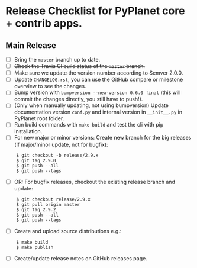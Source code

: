 # Release Checklist for PyPlanet core + contrib apps.

## Main Release

* [ ] Bring the ``master`` branch up to date.
* [ ] ~~Check the Travis CI build status of the ``master`` branch.~~
* [ ] ~~Make sure we update the version number according to Semver 2.0.0.~~
* [ ] Update `CHANGELOG.rst`, you can use the GitHub compare or milestone overview to see the changes.
* [ ] Bump version with `bumpversion --new-version 0.6.0 final` (this will commit the changes directly, you still have to push!).
* [ ] (Only when manually updating, not using bumpversion) Update documentation version `conf.py` and internal version in `__init__.py` in PyPlanet root folder.
* [ ] Run build commands with `make build` and test the cli with pip installation.
* [ ] For new major or minor versions: Create new branch for the big releases (if major/minor update, not for bugfix):
```
    $ git checkout -b release/2.9.x
    $ git tag 2.9.0
    $ git push --all
    $ git push --tags
```
* [ ] OR: For bugfix releases, checkout the existing release branch and update:
```
    $ git checkout release/2.9.x
    $ git pull origin master
    $ git tag 2.9.2
    $ git push --all
    $ git push --tags
```
* [ ] Create and upload source distributions e.g.:
```
    $ make build
    $ make publish
```
* [ ] Create/update release notes on GitHub releases page.

